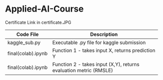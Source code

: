 # Applied-AI-Course

Certificate Link in certificate.JPG

| Code File | Description  | 
| ----  | --------- |
| kaggle_sub.py    | Executable .py file for kaggle submission|
| final(colab).ipynb    | Function 1 - takes input X, returns prediction Y|
| final(colab).ipynb    | Function 2 - takes input (X,Y), returns evaluation metric (RMSLE)|
